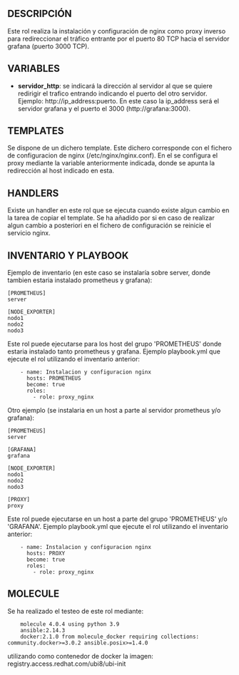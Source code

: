 ## DESCRIPCIÓN 


Este rol realiza la instalación y configuración de nginx como proxy inverso para redireccionar el tráfico entrante por el puerto 80 TCP hacia el servidor grafana (puerto 3000 TCP).


## VARIABLES


- **servidor_http**: se indicará la dirección al servidor al que se quiere redirigir el trafico entrando indicando el puerto del otro servidor. Ejemplo: http://ip_address:puerto. En este caso la ip_address será el servidor grafana y el puerto el 3000 (http://grafana:3000).


## TEMPLATES


Se dispone de un dichero template. Este dichero corresponde con el fichero de configuracion de nginx (/etc/nginx/nginx.conf). En el se configura el proxy mediante la variable anteriormente indicada, donde se apunta la redirección al host indicado en esta.



## HANDLERS


Existe un handler en este rol que se ejecuta cuando existe algun cambio en la tarea de copiar el template. Se ha añadido por si en caso de realizar algun cambio a posteriori en el fichero de configuración se reinicie el servicio nginx.




## INVENTARIO Y PLAYBOOK

Ejemplo de inventario (en este caso se instalaría sobre server, donde tambien estaria instalado prometheus y grafana):

    [PROMETHEUS]
    server

    [NODE_EXPORTER]
    nodo1
    nodo2
    nodo3


Este rol puede ejecutarse para los host del grupo 'PROMETHEUS' donde estaria instalado tanto prometheus y grafana. Ejemplo playbook.yml que ejecute el rol utilizando el inventario anterior:


        - name: Instalacion y configuracion nginx
          hosts: PROMETHEUS
          become: true
          roles:
            - role: proxy_nginx



Otro ejemplo (se instalaria en un host a parte al servidor prometheus y/o grafana):

    [PROMETHEUS]
    server

    [GRAFANA]
    grafana

    [NODE_EXPORTER]
    nodo1
    nodo2
    nodo3

    [PROXY]
    proxy

    
Este rol puede ejecutarse en un host a parte del grupo 'PROMETHEUS' y/o 'GRAFANA'. Ejemplo playbook.yml que ejecute el rol utilizando el inventario anterior:


        - name: Instalacion y configuracion nginx
          hosts: PROXY
          become: true
          roles:
            - role: proxy_nginx



## MOLECULE

Se ha realizado el testeo de este rol mediante:

        molecule 4.0.4 using python 3.9 
        ansible:2.14.3
        docker:2.1.0 from molecule_docker requiring collections: community.docker>=3.0.2 ansible.posix>=1.4.0

utilizando como contenedor de docker la imagen: registry.access.redhat.com/ubi8/ubi-init